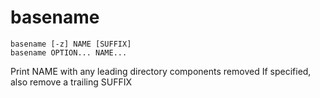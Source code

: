 # basename

```
basename [-z] NAME [SUFFIX]
basename OPTION... NAME...
```

Print NAME with any leading directory components removed
If specified, also remove a trailing SUFFIX
